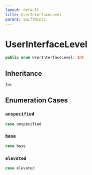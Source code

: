 ```yaml
---
layout: default
title: UserInterfaceLevel
parent: SwiftWin32
---
```

# UserInterfaceLevel

``` swift
public enum UserInterfaceLevel: Int 
```

## Inheritance

`Int`

## Enumeration Cases

### `unspecified`

``` swift
case unspecified
```

### `base`

``` swift
case base
```

### `elevated`

``` swift
case elevated
```
